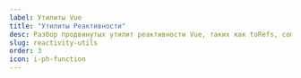 ```yaml
---
label: Утилиты Vue
title: "Утилиты Реактивности"
desc: Разбор продвинутых утилит реактивности Vue, таких как toRefs, computed, watch, для создания гибких и оптимизированных компонентов.
slug: reactivity-utils
order: 3
icon: i-ph-function
---
```

